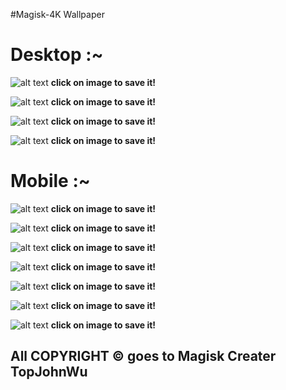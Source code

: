  #Magisk-4K Wallpaper
 # Desktop :~

![alt text](https://github.com/fahad15090/Magisk-Wallpaper/blob/main/magisk-4K-full-01.png?raw=true)
**click on image to save it!**

![alt text](https://github.com/fahad15090/Magisk-Wallpaper/blob/main/magisk-4K-full-black-blue_magisk-4K-black.png?raw=true)
**click on image to save it!**

![alt text](https://github.com/fahad15090/Magisk-Wallpaper/blob/main/magisk-4K-full-white-black_magisk-4K-black.png?raw=true)
**click on image to save it!**

![alt text](https://github.com/fahad15090/Magisk-Wallpaper/blob/main/magisk-4K-full.png?raw=true)
**click on image to save it!**

# Mobile :~

![alt text](https://github.com/fahad15090/Magisk-Wallpaper/blob/main/magisk-mobile-full-01.png?raw=true)
**click on image to save it!**

![alt text](https://github.com/fahad15090/Magisk-Wallpaper/blob/main/magisk-mobile-full-black-01.png?raw=true)
**click on image to save it!**

![alt text](https://github.com/fahad15090/Magisk-Wallpaper/blob/main/magisk-mobile-full-left-01.png?raw=true)
**click on image to save it!**

![alt text](https://github.com/fahad15090/Magisk-Wallpaper/blob/main/magisk-mobile-left-01.png?raw=true)
**click on image to save it!**

![alt text](https://github.com/fahad15090/Magisk-Wallpaper/blob/main/magisk-mobile-left-black-01.png?raw=true)
**click on image to save it!**

![alt text](https://github.com/fahad15090/Magisk-Wallpaper/blob/main/magisk-mobile-right-01.png?raw=true)
**click on image to save it!**

![alt text](https://github.com/fahad15090/Magisk-Wallpaper/blob/main/magisk-mobile-right-black-01%20(2).png?raw=true)
**click on image to save it!**

## All COPYRIGHT ©️ goes to Magisk Creater TopJohnWu
